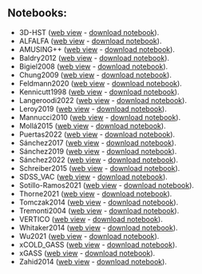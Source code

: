 ---
---

## Notebooks:

  - 3D-HST ([web view](3D-HST/plots.html) - [download notebook](3D-HST/plots.jl)).
  - ALFALFA ([web view](ALFALFA/plots.html) - [download notebook](ALFALFA/plots.jl)).
  - AMUSING++ ([web view](AMUSING++/plots.html) - [download notebook](AMUSING++/plots.jl)).
  - Baldry2012 ([web view](Baldry2012/plots.html) - [download notebook](Baldry2012/plots.jl)).
  - Bigiel2008 ([web view](Bigiel2008/plots.html) - [download notebook](Bigiel2008/plots.jl)).
  - Chung2009 ([web view](Chung2009/plots.html) - [download notebook](Chung2009/plots.jl)).
  - Feldmann2020 ([web view](Feldmann2020/plots.html) - [download notebook](Feldmann2020/plots.jl)).
  - Kennicutt1998 ([web view](Kennicutt1998/plots.html) - [download notebook](Kennicutt1998/plots.jl)).
  - Langeroodi2022 ([web view](Langeroodi2022/plots.html) - [download notebook](Langeroodi2022/plots.jl)).
  - Leroy2019 ([web view](Leroy2019/plots.html) - [download notebook](Leroy2019/plots.jl)).
  - Mannucci2010 ([web view](Mannucci2010/plots.html) - [download notebook](Mannucci2010/plots.jl)).
  - Mollá2015 ([web view](Mollá2015/plots.html) - [download notebook](Mollá2015/plots.jl)).
  - Puertas2022 ([web view](Puertas2022/plots.html) - [download notebook](Puertas2022/plots.jl)).
  - Sánchez2017 ([web view](Sánchez2017/plots.html) - [download notebook](Sánchez2017/plots.jl)).
  - Sánchez2019 ([web view](Sánchez2019/plots.html) - [download notebook](Sánchez2019/plots.jl)).
  - Sánchez2022 ([web view](Sánchez2022/plots.html) - [download notebook](Sánchez2022/plots.jl)).
  - Schreiber2015 ([web view](Schreiber2015/plots.html) - [download notebook](Schreiber2015/plots.jl)).
  - SDSS_VAC ([web view](SDSS_VAC/plots.html) - [download notebook](SDSS_VAC/plots.jl)).
  - Sotillo-Ramos2021 ([web view](Sotillo-Ramos2021/plots.html) - [download notebook](Sotillo-Ramos2021/plots.jl)).
  - Thorne2021 ([web view](Thorne2021/plots.html) - [download notebook](Thorne2021/plots.jl)).
  - Tomczak2014 ([web view](Tomczak2014/plots.html) - [download notebook](Tomczak2014/plots.jl)).
  - Tremonti2004 ([web view](Tremonti2004/plots.html) - [download notebook](Tremonti2004/plots.jl)).
  - VERTICO ([web view](VERTICO/plots.html) - [download notebook](VERTICO/plots.jl)).
  - Whitaker2014 ([web view](Whitaker2014/plots.html) - [download notebook](Whitaker2014/plots.jl)).
  - Wu2021 ([web view](Wu2021/plots.html) - [download notebook](Wu2021/plots.jl)).
  - xCOLD_GASS ([web view](xCOLD_GASS/plots.html) - [download notebook](xCOLD_GASS/plots.jl)).
  - xGASS ([web view](xGASS/plots.html) - [download notebook](xGASS/plots.jl)).
  - Zahid2014 ([web view](Zahid2014/plots.html) - [download notebook](Zahid2014/plots.jl)).
